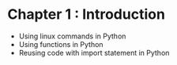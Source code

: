 # Chapter 1 : Introduction

* Using linux commands in Python
* Using functions in Python
* Reusing code with import statement in Python
